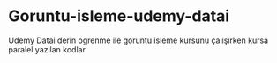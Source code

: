 # Goruntu-isleme-udemy-datai
 Udemy Datai derin ogrenme ile goruntu isleme kursunu çalışırken kursa paralel yazılan kodlar
